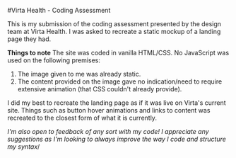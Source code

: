 #Virta Health - Coding Assessment

This is my submission of the coding assessment presented by the design team at Virta Health. I was asked to recreate a static mockup of a landing page they had.

**Things to note**
The site was coded in vanilla HTML/CSS. No JavaScript was used on the following premises:
1. The image given to me was already static.
2. The content provided on the image gave no indication/need to require extensive animation (that CSS couldn't already provide).

I did my best to recreate the landing page as if it was live on Virta's current site. Things such as button hover animations and links to content was recreated to the closest form of what it is currently.

*I'm also open to feedback of any sort with my code! I appreciate any suggestions as I'm looking to always improve the way I code and structure my syntax*/
